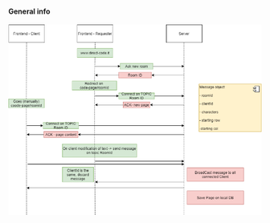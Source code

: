 <!-- 
# Direct-Code

#### 

Related to medium article: https://medium.com/geekculture/how-to-build-a-web-app-to-share-code-live-with-node-js-and-socket-io-b37c23ec0862 

<img src="./images/direct-code.gif"> -->

#### General info
![General info](./images/directcode.png)
